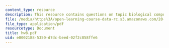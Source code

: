 ```yaml
---
content_type: resource
description: This resource contains questions on topic biological computation.
file: /media/https%3A/open-learning-course-data-rc.s3.amazonaws.com/20-181-computation-for-biological-engineers-fall-2006/e00021885350d7dcbeed02f2c858ffe6_hw8.pdf
file_type: application/pdf
resourcetype: Document
title: hw8.pdf
uid: e0002188-5350-d7dc-beed-02f2c858ffe6
---
```

